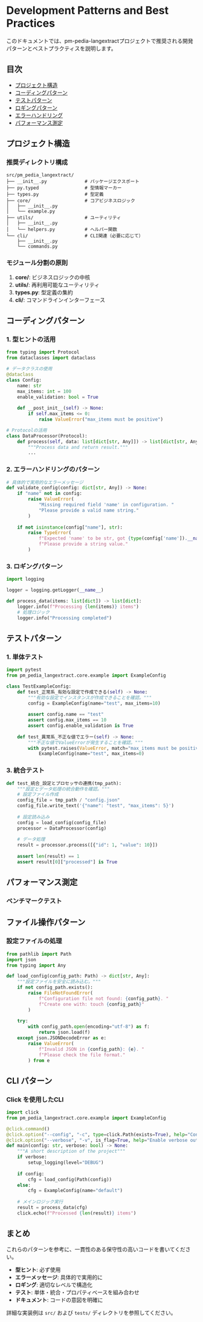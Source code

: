 # Development Patterns and Best Practices

このドキュメントでは、pm-pedia-langextractプロジェクトで推奨される開発パターンとベストプラクティスを説明します。

## 目次

- [プロジェクト構造](#プロジェクト構造)
- [コーディングパターン](#コーディングパターン)
- [テストパターン](#テストパターン)
- [ロギングパターン](#ロギングパターン)
- [エラーハンドリング](#エラーハンドリング)
- [パフォーマンス測定](#パフォーマンス測定)

## プロジェクト構造

### 推奨ディレクトリ構成

```
src/pm_pedia_langextract/
├── __init__.py              # パッケージエクスポート
├── py.typed                 # 型情報マーカー
├── types.py                 # 型定義
├── core/                    # コアビジネスロジック
│   ├── __init__.py
│   └── example.py
├── utils/                   # ユーティリティ
│   ├── __init__.py
│   └── helpers.py           # ヘルパー関数
└── cli/                     # CLI関連（必要に応じて）
    ├── __init__.py
    └── commands.py
```

### モジュール分割の原則

1. **core/**: ビジネスロジックの中核
2. **utils/**: 再利用可能なユーティリティ
3. **types.py**: 型定義の集約
4. **cli/**: コマンドラインインターフェース

## コーディングパターン

### 1. 型ヒントの活用

```python
from typing import Protocol
from dataclasses import dataclass

# データクラスの使用
@dataclass
class Config:
    name: str
    max_items: int = 100
    enable_validation: bool = True
    
    def __post_init__(self) -> None:
        if self.max_items <= 0:
            raise ValueError("max_items must be positive")

# Protocolの活用
class DataProcessor(Protocol):
    def process(self, data: list[dict[str, Any]]) -> list[dict[str, Any]]:
        """Process data and return result."""
        ...
```

### 2. エラーハンドリングのパターン

```python
# 具体的で実用的なエラーメッセージ
def validate_config(config: dict[str, Any]) -> None:
    if "name" not in config:
        raise ValueError(
            "Missing required field 'name' in configuration. "
            "Please provide a valid name string."
        )
    
    if not isinstance(config["name"], str):
        raise TypeError(
            f"Expected 'name' to be str, got {type(config['name']).__name__}. "
            f"Please provide a string value."
        )
```

### 3. ロギングパターン
```python
import logging

logger = logging.getLogger(__name__)

def process_data(items: list[dict]) -> list[dict]:
    logger.info(f"Processing {len(items)} items")
    # 処理ロジック
    logger.info("Processing completed")
```

## テストパターン

### 1. 単体テスト

```python
import pytest
from pm_pedia_langextract.core.example import ExampleConfig

class TestExampleConfig:
    def test_正常系_有効な設定で作成できる(self) -> None:
        """有効な設定でインスタンスが作成できることを確認。"""
        config = ExampleConfig(name="test", max_items=10)
        
        assert config.name == "test"
        assert config.max_items == 10
        assert config.enable_validation is True
    
    def test_異常系_不正な値でエラー(self) -> None:
        """不正な値でValueErrorが発生することを確認。"""
        with pytest.raises(ValueError, match="max_items must be positive"):
            ExampleConfig(name="test", max_items=0)
```

### 3. 統合テスト

```python
def test_統合_設定とプロセッサの連携(tmp_path):
    """設定とデータ処理の統合動作を確認。"""
    # 設定ファイル作成
    config_file = tmp_path / "config.json"
    config_file.write_text('{"name": "test", "max_items": 5}')
    
    # 設定読み込み
    config = load_config(config_file)
    processor = DataProcessor(config)
    
    # データ処理
    result = processor.process([{"id": 1, "value": 10}])
    
    assert len(result) == 1
    assert result[0]["processed"] is True
```

## パフォーマンス測定

### ベンチマークテスト

## ファイル操作パターン

### 設定ファイルの処理

```python
from pathlib import Path
import json
from typing import Any

def load_config(config_path: Path) -> dict[str, Any]:
    """設定ファイルを安全に読み込む。"""
    if not config_path.exists():
        raise FileNotFoundError(
            f"Configuration file not found: {config_path}. "
            f"Create one with: touch {config_path}"
        )
    
    try:
        with config_path.open(encoding="utf-8") as f:
            return json.load(f)
    except json.JSONDecodeError as e:
        raise ValueError(
            f"Invalid JSON in {config_path}: {e}. "
            f"Please check the file format."
        ) from e
```

## CLI パターン

### Click を使用したCLI

```python
import click
from pm_pedia_langextract.core.example import ExampleConfig

@click.command()
@click.option("--config", "-c", type=click.Path(exists=True), help="Configuration file")
@click.option("--verbose", "-v", is_flag=True, help="Enable verbose output")
def main(config: str, verbose: bool) -> None:
    """A short description of the project"""
    if verbose:
        setup_logging(level="DEBUG")
    
    if config:
        cfg = load_config(Path(config))
    else:
        cfg = ExampleConfig(name="default")
    
    # メインロジック実行
    result = process_data(cfg)
    click.echo(f"Processed {len(result)} items")
```

## まとめ

これらのパターンを参考に、一貫性のある保守性の高いコードを書いてください。

- **型ヒント**: 必ず使用
- **エラーメッセージ**: 具体的で実用的に
- **ロギング**: 適切なレベルで構造化
- **テスト**: 単体・統合・プロパティベースを組み合わせ
- **ドキュメント**: コードの意図を明確に

詳細な実装例は `src/` および `tests/` ディレクトリを参照してください。